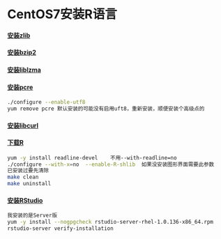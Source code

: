 # CentOS7安装R语言
#### [安装zlib](http://www.zlib.net/)
#### [安装bzip2](http://www.bzip.org/downloads.html)
#### [安装liblzma](http://tukaani.org/xz/)
#### [安装pcre](https://ftp.pcre.org/pub/pcre/)
```sh
./configure --enable-utf8 
yum remove pcre 默认安装的可能没有启用uft8，重新安装，顺便安装个高级点的
```
#### [安装libcurl](https://curl.haxx.se/libcurl/)

#### [下载R](https://www.r-project.org/)
```sh
yum -y install readline-devel    不用--with-readline=no
./configure --with-x=no  --enable-R-shlib  如果没安装图形界面需要此参数
已安装过要先清除
make clean
make uninstall
```
#### [安装RStudio](https://www.rstudio.com/)
```sh
我安装的是Server版
yum -y install --nogpgcheck rstudio-server-rhel-1.0.136-x86_64.rpm
rstudio-server verify-installation
```
